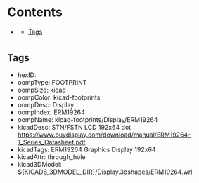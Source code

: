 



Contents
========

* [](#)
	* [Tags](#tags)

# 

## Tags

- hexID: 
- oompType: FOOTPRINT
- oompSize: kicad
- oompColor: kicad-footprints
- oompDesc: Display
- oompIndex: ERM19264
- oompName: kicad-footprints/Display/ERM19264
- kicadDesc: STN/FSTN LCD 192x64 dot https://www.buydisplay.com/download/manual/ERM19264-1_Series_Datasheet.pdf
- kicadTags: ERM19264 Graphics Display 192x64
- kicadAttr: through_hole
- kicad3DModel: ${KICAD6_3DMODEL_DIR}/Display.3dshapes/ERM19264.wrl
